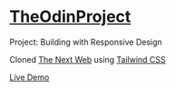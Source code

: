 # [TheOdinProject](https://www.theodinproject.com/)

Project: Building with Responsive Design

Cloned [The Next Web](https://thenextweb.com/) using [Tailwind CSS](https://tailwindcss.com/)

[Live Demo](https://alberinea.github.io/tnw-clone)
